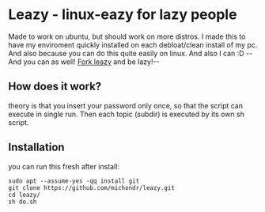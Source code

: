 # Leazy - linux-eazy for lazy people
Made to work on ubuntu, but should work on more distros. I made this to have my enviroment quickly installed on each debloat/clean install of my pc. And also because you can do this quite easily on linux. And also I can :D
--And you can as well! [Fork leazy](https://github.com/michondr/leazy/fork) and be lazy!-- 
## How does it work?

theory is that you insert your password only once, so that the script can execute in single run. Then each topic (subdir) is executed by its own sh script.

## Installation
you can run this fresh after install: 
```
sudo apt --assume-yes -qq install git
git clone https://github.com/michondr/leazy.git
cd leazy/
sh do.sh
```
